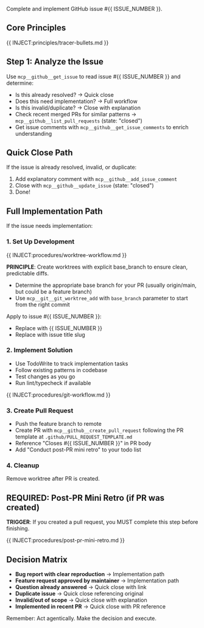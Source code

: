 Complete and implement GitHub issue #{{ ISSUE_NUMBER }}.

## Core Principles
{{ INJECT:principles/tracer-bullets.md }}

## Step 1: Analyze the Issue
Use `mcp__github__get_issue` to read issue #{{ ISSUE_NUMBER }} and determine:
- Is this already resolved? → Quick close
- Does this need implementation? → Full workflow
- Is this invalid/duplicate? → Close with explanation
- Check recent merged PRs for similar patterns → `mcp__github__list_pull_requests` (state: "closed")
- Get issue comments with `mcp__github__get_issue_comments` to enrich understanding

## Quick Close Path
If the issue is already resolved, invalid, or duplicate:
1. Add explanatory comment with `mcp__github__add_issue_comment`
2. Close with `mcp__github__update_issue` (state: "closed")
3. Done!

## Full Implementation Path
If the issue needs implementation:

### 1. Set Up Development
{{ INJECT:procedures/worktree-workflow.md }}

**PRINCIPLE**: Create worktrees with explicit base_branch to ensure clean, predictable diffs.
- Determine the appropriate base branch for your PR (usually origin/main, but could be a feature branch)
- Use `mcp__git__git_worktree_add` with `base_branch` parameter to start from the right commit

Apply to issue #{{ ISSUE_NUMBER }}:
- Replace <NUMBER> with {{ ISSUE_NUMBER }}
- Replace <description> with issue title slug

### 2. Implement Solution
- Use TodoWrite to track implementation tasks
- Follow existing patterns in codebase
- Test changes as you go
- Run lint/typecheck if available

{{ INJECT:procedures/git-workflow.md }}

### 3. Create Pull Request
- Push the feature branch to remote
- Create PR with `mcp__github__create_pull_request` following the PR template at `.github/PULL_REQUEST_TEMPLATE.md`
- Reference "Closes #{{ ISSUE_NUMBER }}" in PR body
- Add "Conduct post-PR mini retro" to your todo list

### 4. Cleanup
Remove worktree after PR is created.

## REQUIRED: Post-PR Mini Retro (if PR was created)
**TRIGGER**: If you created a pull request, you MUST complete this step before finishing.

{{ INJECT:procedures/post-pr-mini-retro.md }}

## Decision Matrix
- **Bug report with clear reproduction** → Implementation path
- **Feature request approved by maintainer** → Implementation path  
- **Question already answered** → Quick close with link
- **Duplicate issue** → Quick close referencing original
- **Invalid/out of scope** → Quick close with explanation
- **Implemented in recent PR** → Quick close with PR reference

Remember: Act agentically. Make the decision and execute.
